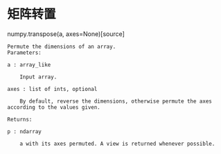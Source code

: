 # 矩阵转置

numpy.transpose(a, axes=None)[source]

    Permute the dimensions of an array.
    Parameters:	

    a : array_like

        Input array.

    axes : list of ints, optional

        By default, reverse the dimensions, otherwise permute the axes according to the values given.

    Returns:	

    p : ndarray

        a with its axes permuted. A view is returned whenever possible.
